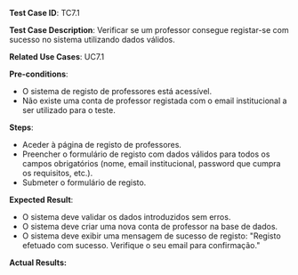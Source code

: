 **Test Case ID**: TC7.1

**Test Case Description**: Verificar se um professor consegue registar-se com sucesso no sistema utilizando dados válidos.

**Related Use Cases**: UC7.1

**Pre-conditions**:
- O sistema de registo de professores está acessível.
- Não existe uma conta de professor registada com o email institucional a ser utilizado para o teste.

**Steps**:
- Aceder à página de registo de professores.
- Preencher o formulário de registo com dados válidos para todos os campos obrigatórios (nome, email institucional, password que cumpra os requisitos, etc.).
- Submeter o formulário de registo.

**Expected Result**:
- O sistema deve validar os dados introduzidos sem erros.
- O sistema deve criar uma nova conta de professor na base de dados.
- O sistema deve exibir uma mensagem de sucesso de registo: "Registo efetuado com sucesso. Verifique o seu email para confirmação."

**Actual Results:**